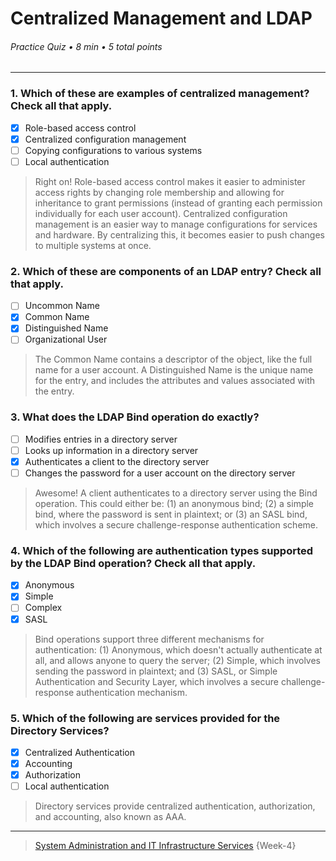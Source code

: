 # Centralized Management and LDAP

###### Practice Quiz • 8 min • 5 total points

---

### 1. Which of these are examples of centralized management? Check all that apply.

- [x] Role-based access control
- [x] Centralized configuration management
- [ ] Copying configurations to various systems
- [ ] Local authentication

> Right on! Role-based access control makes it easier to administer access rights by changing role membership and allowing for inheritance to grant permissions (instead of granting each permission individually for each user account). Centralized configuration management is an easier way to manage configurations for services and hardware. By centralizing this, it becomes easier to push changes to multiple systems at once.


### 2. Which of these are components of an LDAP entry? Check all that apply.

- [ ] Uncommon Name
- [x] Common Name
- [x] Distinguished Name
- [ ] Organizational User

> The Common Name contains a descriptor of the object, like the full name for a user account. A Distinguished Name is the unique name for the entry, and includes the attributes and values associated with the entry.


### 3. What does the LDAP Bind operation do exactly?

- [ ] Modifies entries in a directory server
- [ ] Looks up information in a directory server
- [x] Authenticates a client to the directory server
- [ ] Changes the password for a user account on the directory server

> Awesome! A client authenticates to a directory server using the Bind operation. This could either be: (1) an anonymous bind; (2) a simple bind, where the password is sent in plaintext; or (3) an SASL bind, which involves a secure challenge-response authentication scheme.


### 4. Which of the following are authentication types supported by the LDAP Bind operation? Check all that apply.

- [x] Anonymous
- [x] Simple
- [ ] Complex
- [x] SASL

> Bind operations support three different mechanisms for authentication: (1) Anonymous, which doesn't actually authenticate at all, and allows anyone to query the server; (2) Simple, which involves sending the password in plaintext; and (3) SASL, or Simple Authentication and Security Layer, which involves a secure challenge-response authentication mechanism.


### 5. Which of the following are services provided for the Directory Services?

- [x] Centralized Authentication
- [x] Accounting
- [x] Authorization
- [ ] Local authentication

> Directory services provide centralized authentication, authorization, and accounting, also known as AAA.

---

> [System Administration and IT Infrastructure Services](https://www.coursera.org/learn/system-administration-it-infrastructure-services/) {Week-4}

